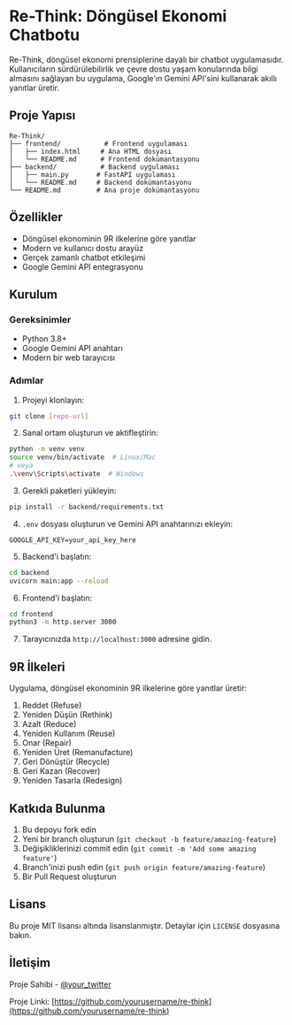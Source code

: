 # Re-Think: Döngüsel Ekonomi Chatbotu

Re-Think, döngüsel ekonomi prensiplerine dayalı bir chatbot uygulamasıdır. Kullanıcıların sürdürülebilirlik ve çevre dostu yaşam konularında bilgi almasını sağlayan bu uygulama, Google'ın Gemini API'sini kullanarak akıllı yanıtlar üretir.

## Proje Yapısı

```
Re-Think/
├── frontend/           # Frontend uygulaması
│   ├── index.html     # Ana HTML dosyası
│   └── README.md      # Frontend dokümantasyonu
├── backend/           # Backend uygulaması
│   ├── main.py       # FastAPI uygulaması
│   └── README.md     # Backend dokümantasyonu
└── README.md         # Ana proje dokümantasyonu
```

## Özellikler

- Döngüsel ekonominin 9R ilkelerine göre yanıtlar
- Modern ve kullanıcı dostu arayüz
- Gerçek zamanlı chatbot etkileşimi
- Google Gemini API entegrasyonu

## Kurulum

### Gereksinimler

- Python 3.8+
- Google Gemini API anahtarı
- Modern bir web tarayıcısı

### Adımlar

1. Projeyi klonlayın:
```bash
git clone [repo-url]
```

2. Sanal ortam oluşturun ve aktifleştirin:
```bash
python -m venv venv
source venv/bin/activate  # Linux/Mac
# veya
.\venv\Scripts\activate  # Windows
```

3. Gerekli paketleri yükleyin:
```bash
pip install -r backend/requirements.txt
```

4. `.env` dosyası oluşturun ve Gemini API anahtarınızı ekleyin:
```
GOOGLE_API_KEY=your_api_key_here
```

5. Backend'i başlatın:
```bash
cd backend
uvicorn main:app --reload
```

6. Frontend'i başlatın:
```bash
cd frontend
python3 -m http.server 3000
```

7. Tarayıcınızda `http://localhost:3000` adresine gidin.

## 9R İlkeleri

Uygulama, döngüsel ekonominin 9R ilkelerine göre yanıtlar üretir:

1. Reddet (Refuse)
2. Yeniden Düşün (Rethink)
3. Azalt (Reduce)
4. Yeniden Kullanım (Reuse)
5. Onar (Repair)
6. Yeniden Üret (Remanufacture)
7. Geri Dönüştür (Recycle)
8. Geri Kazan (Recover)
9. Yeniden Tasarla (Redesign)

## Katkıda Bulunma

1. Bu depoyu fork edin
2. Yeni bir branch oluşturun (`git checkout -b feature/amazing-feature`)
3. Değişikliklerinizi commit edin (`git commit -m 'Add some amazing feature'`)
4. Branch'inizi push edin (`git push origin feature/amazing-feature`)
5. Bir Pull Request oluşturun

## Lisans

Bu proje MIT lisansı altında lisanslanmıştır. Detaylar için `LICENSE` dosyasına bakın.

## İletişim

Proje Sahibi - [@your_twitter](https://twitter.com/your_twitter)

Proje Linki: [https://github.com/yourusername/re-think](https://github.com/yourusername/re-think) 